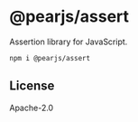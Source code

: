 # @pearjs/assert

Assertion library for JavaScript.

```
npm i @pearjs/assert
```

## License

Apache-2.0
